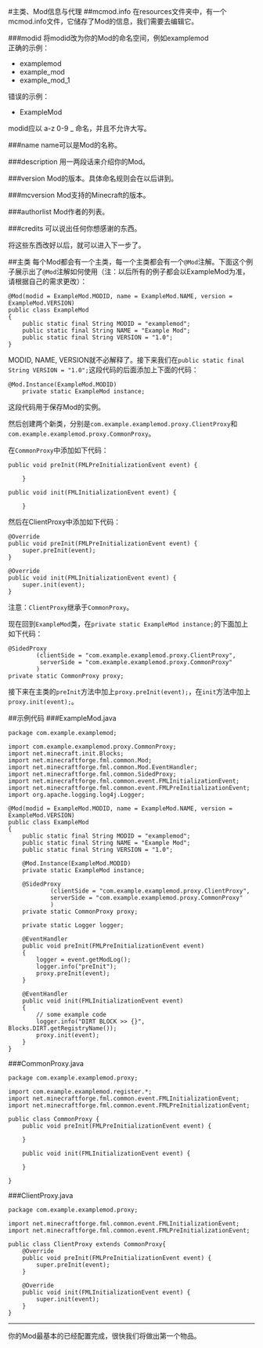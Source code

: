#主类、Mod信息与代理
##mcmod.info
在resources文件夹中，有一个mcmod.info文件，它储存了Mod的信息，我们需要去编辑它。  

###modid
将modid改为你的Mod的命名空间，例如examplemod  
正确的示例：
- examplemod
- example_mod
- example_mod_1  

错误的示例：
- ExampleMod

modid应以 a-z 0-9 _ 命名，并且不允许大写。

###name
name可以是Mod的名称。

###description
用一两段话来介绍你的Mod。

###version
Mod的版本。具体命名规则会在以后讲到。

###mcversion
Mod支持的Minecraft的版本。

###authorlist
Mod作者的列表。

###credits
可以说出任何你想感谢的东西。

将这些东西改好以后，就可以进入下一步了。

##主类
每个Mod都会有一个主类，每一个主类都会有一个`@Mod`注解。下面这个例子展示出了`@Mod`注解如何使用（注：以后所有的例子都会以ExampleMod为准，请根据自己的需求更改）：

    @Mod(modid = ExampleMod.MODID, name = ExampleMod.NAME, version = ExampleMod.VERSION)
    public class ExampleMod
    {
        public static final String MODID = "examplemod";
        public static final String NAME = "Example Mod";
        public static final String VERSION = "1.0";
    }
MODID, NAME, VERSION就不必解释了。接下来我们在`public static final String VERSION = "1.0";`这段代码的后面添加上下面的代码：

    @Mod.Instance(ExampleMod.MODID)
        private static ExampleMod instance;
这段代码用于保存Mod的实例。

然后创建两个新类，分别是`com.example.examplemod.proxy.ClientProxy`和`com.example.examplemod.proxy.CommonProxy`。

在`CommonProxy`中添加如下代码：

    public void preInit(FMLPreInitializationEvent event) {
       
        }

    public void init(FMLInitializationEvent event) {
    
        }
然后在ClientProxy中添加如下代码：

    @Override
    public void preInit(FMLPreInitializationEvent event) {
        super.preInit(event);
    }

    @Override
    public void init(FMLInitializationEvent event) {
        super.init(event);
    }
注意：`ClientProxy`继承于`CommonProxy`。

现在回到`ExampleMod`类，在`private static ExampleMod instance;`的下面加上如下代码：

    @SidedProxy
            (clientSide = "com.example.examplemod.proxy.ClientProxy",
             serverSide = "com.example.examplemod.proxy.CommonProxy"
            )
    private static CommonProxy proxy;

接下来在主类的`preInit`方法中加上`proxy.preInit(event);`，在`init`方法中加上`proxy.init(event);`。

##示例代码
###ExampleMod.java

    package com.example.examplemod;

    import com.example.examplemod.proxy.CommonProxy;
    import net.minecraft.init.Blocks;
    import net.minecraftforge.fml.common.Mod;
    import net.minecraftforge.fml.common.Mod.EventHandler;
    import net.minecraftforge.fml.common.SidedProxy;
    import net.minecraftforge.fml.common.event.FMLInitializationEvent;
    import net.minecraftforge.fml.common.event.FMLPreInitializationEvent;
    import org.apache.logging.log4j.Logger;

    @Mod(modid = ExampleMod.MODID, name = ExampleMod.NAME, version = ExampleMod.VERSION)
    public class ExampleMod
    {
        public static final String MODID = "examplemod";
        public static final String NAME = "Example Mod";
        public static final String VERSION = "1.0";

        @Mod.Instance(ExampleMod.MODID)
        private static ExampleMod instance;

        @SidedProxy
                (clientSide = "com.example.examplemod.proxy.ClientProxy",
                serverSide = "com.example.examplemod.proxy.CommonProxy"
                )
        private static CommonProxy proxy;

        private static Logger logger;

        @EventHandler
        public void preInit(FMLPreInitializationEvent event)
        {
            logger = event.getModLog();
            logger.info("preInit");
            proxy.preInit(event);
        }

        @EventHandler
        public void init(FMLInitializationEvent event)
        {
            // some example code
            logger.info("DIRT BLOCK >> {}", Blocks.DIRT.getRegistryName());
            proxy.init(event);
        }
    }

###CommonProxy.java

    package com.example.examplemod.proxy;

    import com.example.examplemod.register.*;
    import net.minecraftforge.fml.common.event.FMLInitializationEvent;
    import net.minecraftforge.fml.common.event.FMLPreInitializationEvent;

    public class CommonProxy {
        public void preInit(FMLPreInitializationEvent event) {

        }

        public void init(FMLInitializationEvent event) {

        }

    }

###ClientProxy.java

    package com.example.examplemod.proxy;

    import net.minecraftforge.fml.common.event.FMLInitializationEvent;
    import net.minecraftforge.fml.common.event.FMLPreInitializationEvent;

    public class ClientProxy extends CommonProxy{
        @Override
        public void preInit(FMLPreInitializationEvent event) {
            super.preInit(event);
        }

        @Override
        public void init(FMLInitializationEvent event) {
            super.init(event);
        }
    }


---
你的Mod最基本的已经配置完成，很快我们将做出第一个物品。